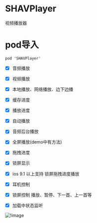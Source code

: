 # SHAVPlayer
视频播放器
# pod导入
```
pod 'SHAVPlayer'
```
- [x] 音频播放
- [x] 视频播放
- [x] 本地播放、网络播放、边下边播
- [x] 缓存进度
- [x] 播放进度
- [x] 自动播放
- [x] 音频后台播放
- [x] 全屏播放(demo中有方法)
- [x] 拖拽进度
- [x] 锁屏显示
- [x] ios 9.1 以上支持 锁屏拖拽进度播放
- [x] 耳机控制
- [x] 锁屏控制 播放、暂停、下一首、上一首等
- [x] 加载中状态监听


![!image](https://github.com/CCSH/SHAVPlayer/blob/master/QQ20190111-103340-HD.gif)
